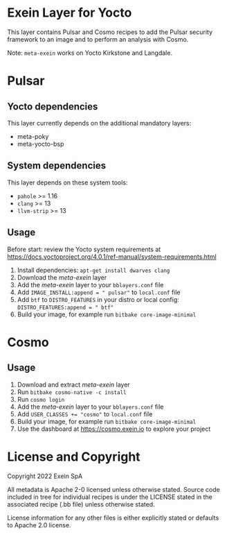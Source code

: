 # Exein Layer for Yocto
This layer contains Pulsar and Cosmo recipes to add the Pulsar security framework to an image and to perform an analysis with Cosmo.

Note: `meta-exein` works on Yocto Kirkstone and Langdale.


# Pulsar

## Yocto dependencies
This layer currently depends on the additional mandatory layers:


- meta-poky
- meta-yocto-bsp


## System dependencies
This layer depends on these system tools:
 
- `pahole` >= 1.16
- `clang` >= 13
- `llvm-strip` >= 13 


## Usage
Before start: review the Yocto system requirements at 
https://docs.yoctoproject.org/4.0.1/ref-manual/system-requirements.html

1. Install dependencies: `apt-get install dwarves clang`
2. Download the *meta-exein* layer
2. Add the *meta-exein* layer to your `bblayers.conf` file
3. Add `IMAGE_INSTALL:append = " pulsar"` to `local.conf` file
4. Add `btf` to `DISTRO_FEATURES` in your distro or local config: `DISTRO_FEATURES:append = " btf"`
6. Build your image, for example run `bitbake core-image-minimal`


# Cosmo

## Usage

1. Download and extract *meta-exein* layer
2. Run `bitbake cosmo-native -c install`
2. Run `cosmo login`
3. Add the *meta-exein* layer to your `bblayers.conf` file
4. Add `USER_CLASSES += "cosmo"` to `local.conf` file
5. Build your image, for example run `bitbake core-image-minimal`
6. Use the dashboard at https://cosmo.exein.io to explore your project


# License and Copyright
Copyright 2022 Exein SpA

All metadata is Apache 2-0 licensed unless otherwise stated. Source code included in tree for individual recipes is under the LICENSE stated in the associated recipe (.bb file) unless otherwise stated.

License information for any other files is either explicitly stated or defaults to Apache 2.0 license.